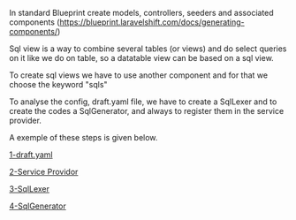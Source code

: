 In standard Blueprint create models, controllers, seeders and associated components (https://blueprint.laravelshift.com/docs/generating-components/)

Sql view is a way to combine several tables (or views) and do select queries on it like we do on table, so a datatable view can be based on a sql view. 

To create sql views we have to use another component and for that we choose the keyword "sqls"

To analyse the config, draft.yaml file, we have to create a SqlLexer and to create the codes a SqlGenerator, and always to register them in the service provider.

A exemple of these steps is given below.

[1-draft.yaml]()

[2-Service Providor]()

[3-SqlLexer]()

[4-SqlGenerator]()


